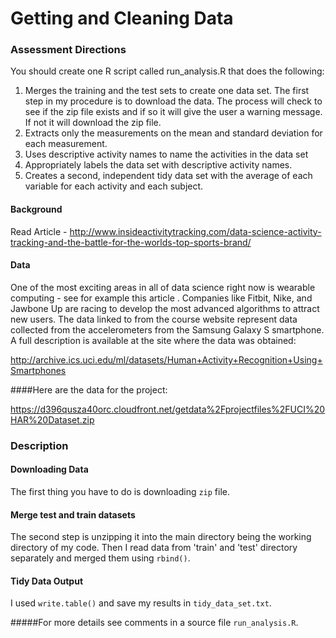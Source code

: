 Getting and Cleaning Data 
=======================================

### Assessment Directions
You should create one R script called run_analysis.R that does the following:

1. Merges the training and the test sets to create one data set.
The first step in my procedure is to download the data. The process will check
to see if the zip file exists and if so it will give the user a warning message.
If not it will download the zip file.  
2. Extracts only the measurements on the mean and standard deviation for each measurement.
3. Uses descriptive activity names to name the activities in the data set
4. Appropriately labels the data set with descriptive activity names.
5. Creates a second, independent tidy data set with the average of each variable for each activity and each subject.

#### Background
Read Article - http://www.insideactivitytracking.com/data-science-activity-tracking-and-the-battle-for-the-worlds-top-sports-brand/

#### Data
One of the most exciting areas in all of data science right now is wearable computing - see for example this article . Companies like Fitbit, Nike, and Jawbone Up are racing to develop the most advanced algorithms to attract new users. The data linked to from the course website represent data collected from the accelerometers from the Samsung Galaxy S smartphone. A full description is available at the site where the data was obtained: 

http://archive.ics.uci.edu/ml/datasets/Human+Activity+Recognition+Using+Smartphones 

####Here are the data for the project: 

https://d396qusza40orc.cloudfront.net/getdata%2Fprojectfiles%2FUCI%20HAR%20Dataset.zip 

### Description
#### Downloading Data
The first thing you have to do is downloading ```zip``` file. 

#### Merge test and train datasets
The second step is unzipping it into the main directory being the working directory of my code.
Then I read data from 'train' and 'test' directory separately 
and merged them  using ```rbind()```.

#### Tidy Data Output
I used ```write.table()``` and save my results in ```tidy_data_set.txt```.

#####For more details see comments in a source file ``run_analysis.R``.




